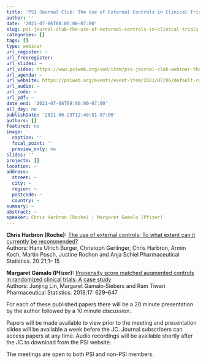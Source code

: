 ```yaml
---
title: 'PSI Journal Club: The Use of External Controls in Clinical Trials'
author: ''
date: '2021-07-06T08:00:00-07:00'
slug: psi-journal-club-the-use-of-external-controls-in-clinical-trials
categories: []
tags: []
type: webinar
url_register: ~
url_freeregister: 
url_slides: ~
url_video: https://www.psiweb.org/vod/item/psi-journal-club-webinar-the-use-of-external-controls-in-clinical-trials
url_agenda: ~
url_website: https://psiweb.org/events/event-item/2021/07/06/default-calendar/psi-journal-club-the-use-of-external-controls-in-clinical-trials
url_audio: ~
url_code: ~
url_pdf: ~
date_end: '2021-07-06T09:00:00-07:00'
all_day: no
publishDate: '2021-06-23T12:40:51-07:00'
authors: []
featured: no
image:
  caption: ''
  focal_point: ''
  preview_only: no
slides: ''
projects: []
location: ~
address:
  street: ~
  city: ~
  region: ~
  postcode: ~
  country: ~
summary: ~
abstract: ~
speaker: Chris Harbron (Roche) | Margaret Gamalo (Pfizer)
---
```

<!--more-->
**Chris Harbron (Roche):** [The use of external controls: To what extent can it currently be recommended?](https://onlinelibrary.wiley.com/doi/full/10.1002/pst.2120)   
Authors: Hans Ulrich Burger, Christoph Gerlinger, Chris Harbron, Armin Koch, Martin Posch, Justine Rochon and Anja Schiel
Pharmaceutical Statistics. 20 21;1– 15  

**Margaret Gamalo (Pfizer):** [Propensity score matched augmented controls in randomized clinical trials: A case study](https://onlinelibrary.wiley.com/doi/10.1002/pst.1879)  
Authors: Junjing Lin, Margaret Gamalo‐Siebers and Ram Tiwari
Pharmaceutical Statistics. 2018;17: 629–647  

For each of these published papers there will be a 20 minute presentation by the author followed by a 10 minute discussion.  

Papers will be made available to view prior to the meeting and presentation slides will be available a week before the JC. Journal subscribers can access papers at any time.  Audio recordings will be available shortly after the JC to download from the PSI website.  

The meetings are open to both PSI and non-PSI members.